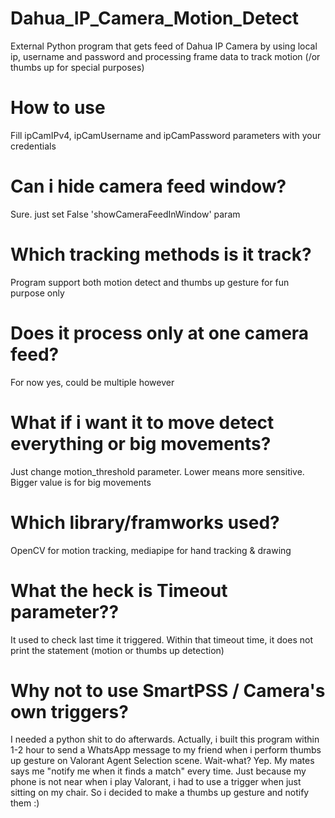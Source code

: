 # Dahua_IP_Camera_Motion_Detect
 External Python program that gets feed of Dahua IP Camera by using local ip, username and password and processing frame data to track motion (/or thumbs up for special purposes)
 
# How to use
Fill ipCamIPv4, ipCamUsername and ipCamPassword parameters with your credentials

# Can i hide camera feed window?
Sure. just set False 'showCameraFeedInWindow' param

# Which tracking methods is it track?
Program support both motion detect and thumbs up gesture for fun purpose only

# Does it process only at one camera feed?
For now yes, could be multiple however

# What if i want it to move detect everything or big movements?
Just change motion_threshold parameter. Lower means more sensitive. Bigger value is for big movements

# Which library/framworks used?
OpenCV for motion tracking, mediapipe for hand tracking & drawing

# What the heck is Timeout parameter??
It used to check last time it triggered. Within that timeout time, it does not print the statement (motion or thumbs up detection)

# Why not to use SmartPSS / Camera's own triggers?
I needed a python shit to do afterwards. Actually, i built this program within 1-2 hour to send a WhatsApp message to my friend when i perform thumbs up gesture on Valorant Agent Selection scene. Wait-what? Yep. My mates says me "notify me when it finds a match" every time. Just because my phone is not near when i play Valorant, i had to use a trigger when just sitting on my chair. So i decided to make a thumbs up gesture and notify them :)